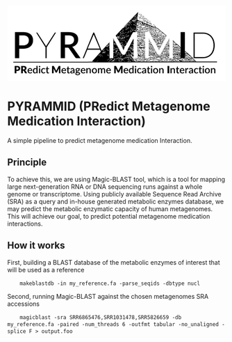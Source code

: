 <img src="./Logo.png">

# PYRAMMID (PRedict Metagenome Medication Interaction)

A simple pipeline to predict metagenome medication Interaction.


## Principle

To achieve this, we are using Magic-BLAST tool, which is a tool for mapping large next-generation RNA or DNA sequencing runs against a whole genome or transcriptome. Using publicly available Sequence Read Archive (SRA) as a query and in-house generated metabolic enzymes database, we may predict the metabolic enzymatic capacity of human metagenomes. This will achieve our goal, to predict potential metagenome medication interactions.


## How it works

First, building a BLAST database of the metabolic enzymes of interest that will be used as a reference
```
    makeblastdb -in my_reference.fa -parse_seqids -dbtype nucl
```
Second, running Magic-BLAST against the chosen metagenomes SRA accessions
```
    magicblast -sra SRR6865476,SRR1031478,SRR5826659 -db my_reference.fa -paired -num_threads 6 -outfmt tabular -no_unaligned -splice F > output.foo
```

